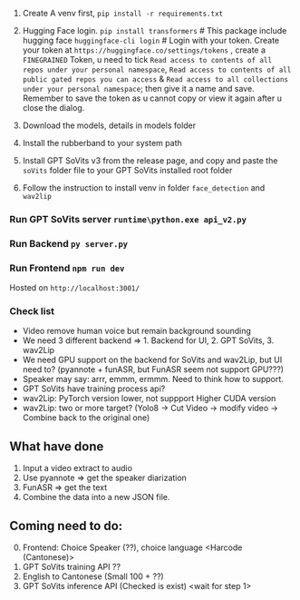 1. Create A venv first, `pip install -r requirements.txt`
2. Hugging Face login.
   `pip install transformers` # This package include hugging face
   `huggingface-cli login` # Login with your token. Create your token at `https://huggingface.co/settings/tokens` , create a `FINEGRAINED` Token, u need to tick `Read access to contents of all repos under your personal namespace`, `Read access to contents of all public gated repos you can access` & `Read access to all collections under your personal namespace`; then give it a name and save. Remember to save the token as u cannot copy or view it again after u close the dialog.

3. Download the models, details in models folder
4. Install the rubberband to your system path
5. Install GPT SoVits v3 from the release page, and copy and paste the `soVits` folder file to your GPT SoVits installed root folder
6. Follow the instruction to install venv in folder `face_detection` and `wav2lip`

### Run GPT SoVits server `runtime\python.exe api_v2.py`

### Run Backend `py server.py`

### Run Frontend `npm run dev`

Hosted on `http://localhost:3001/`

### Check list

-   Video remove human voice but remain background sounding
-   We need 3 different backend => 1. Backend for UI, 2. GPT SoVits, 3. wav2Lip
-   We need GPU support on the backend for SoVits and wav2Lip, but UI need to? (pyannote + funASR, but FunASR seem not support GPU???)
-   Speaker may say: arrr, emmm, ermmm. Need to think how to support.
-   GPT SoVits have training process api?
-   wav2Lip: PyTorch version lower, not suppport Higher CUDA version
-   wav2Lip: two or more target? (Yolo8 -> Cut Video -> modify video -> Combine back to the original one)

## What have done

1. Input a video extract to audio
2. Use pyannote => get the speaker diarization
3. FunASR => get the text
4. Combine the data into a new JSON file.

## Coming need to do:

0. Frontend: Choice Speaker (??), choice language <Harcode (Cantonese)>
1. GPT SoVits training API ??
2. English to Cantonese (Small 100 + ??) <implement Backend>
3. GPT SoVits inference API (Checked is exist) <wait for step 1>

